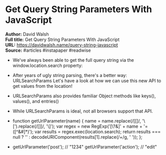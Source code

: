 # Get Query String Parameters With JavaScript

**Author:** David Walsh  
**Full title:** Get Query String Parameters With JavaScript  
**URL:** https://davidwalsh.name/query-string-javascript  
**Source:** #articles #instapaper #readwise

- We've always been able to get the full query string via the window.location.search property: 
   
- After years of ugly string parsing, there's a better way: URLSearchParams Let's have a look at how we can use this new API to get values from the location! 
   
- URLSearchParams also provides familiar Object methods like keys(), values(), and entries() 
   
- While URLSearchParams is ideal, not all browsers support that API. 
   
- function getUrlParameter(name) {
  name = name.replace(/[\[]/, '\\[').replace(/[\]]/, '\\]');
  var regex = new RegExp('[\\?&]' + name + '=([^&#]*)');
  var results = regex.exec(location.search);
  return results === null ? '' : decodeURIComponent(results[1].replace(/\+/g, ' '));
  }; 
   
- getUrlParameter('post'); // "1234"
  getUrlParameter('action'); // "edit" 
   
